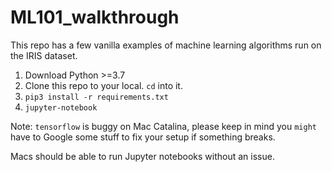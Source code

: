 # ML101_walkthrough

This repo has a few vanilla examples of machine learning algorithms run on the IRIS dataset.

1. Download Python >=3.7
2. Clone this repo to your local. `cd` into it.
3. `pip3 install -r requirements.txt`
4. `jupyter-notebook`

Note: `tensorflow` is buggy on Mac Catalina, please keep in mind you `might` have to Google some stuff to fix your setup if something breaks.

Macs should be able to run Jupyter notebooks without an issue.
